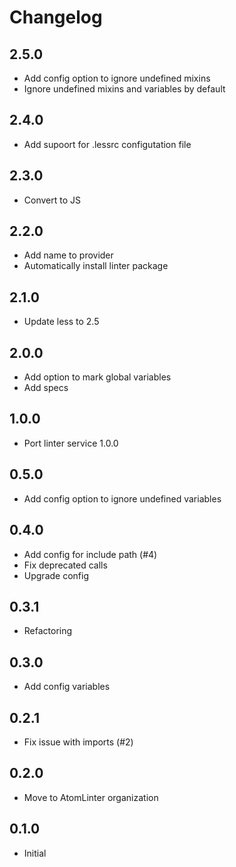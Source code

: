 # Changelog

## 2.5.0
* Add config option to ignore undefined mixins
* Ignore undefined mixins and variables by default

## 2.4.0
* Add supoort for .lessrc configutation file

## 2.3.0
* Convert to JS

## 2.2.0
* Add name to provider
* Automatically install linter package

## 2.1.0
* Update less to 2.5

## 2.0.0
* Add option to mark global variables
* Add specs

## 1.0.0
* Port linter service 1.0.0

## 0.5.0
* Add config option to ignore undefined variables

## 0.4.0
* Add config for include path (#4)
* Fix deprecated calls
* Upgrade config

## 0.3.1
* Refactoring

## 0.3.0
* Add config variables

## 0.2.1
* Fix issue with imports (#2)

## 0.2.0
* Move to AtomLinter organization

## 0.1.0
* Initial
